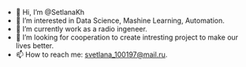 - 👋 Hi, I’m @SetlanaKh
- 👀 I’m interested in Data Science, Mashine Learning, Automation.
- 🌱 I’m currently work as a radio ingeneer.
- 💞️ I’m looking for cooperation to create intresting project to make our lives better.
- 📫 How to reach me: svetlana_100197@mail.ru.

<!---
SetlanaKh/SetlanaKh is a ✨ special ✨ repository because its `README.md` (this file) appears on your GitHub profile.
You can click the Preview link to take a look at your changes.
--->
